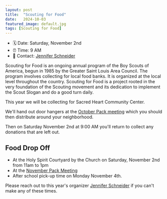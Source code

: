 ```yaml
---
layout: post
title:  "Scouting for Food"
date:   2024-10-03
featured_image: default.jpg
tags: [Scouting for Food]
---
```


* 🗓️ Date: Saturday, November 2nd
* ⏰ Time: 9 AM
* 📇 Contact: [Jennifer Schneider](mailto:jennsj15@gmail.com)

Scouting for Food is an ongoing annual program of the Boy Scouts of America, begun in 1985 by the Greater Saint Louis Area Council. The program involves collecting for local food banks. It is organized at the local level throughout the country. Scouting for Food is a project rooted in the very foundation of the Scouting movement and its dedication to implement the Scout Slogan and do a good turn daily.

This year we will be collecting for Sacred Heart Community Center.

We'll hand out door hangers at the [October Pack meeting](/2024/10/01/october-pack-meeting/) which you should then distribute around your neighborhood.

Then on Saturday November 2nd at 9:00 AM you'll return to collect any donations that are left out.

## Food Drop Off

* At the Holy Spirit Courtyard by the Church on Saturday, November 2nd from 11am to 1pm
* At the [November Pack Meeting](/2024/11/01/november-pack-meeting/)
* After school pick-up time on Monday November 4th.

Please reach out to this year's organizer [Jennifer Schneider](mailto:jennsj15@gmail.com) if you can't make any of these times.
